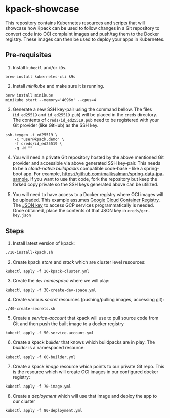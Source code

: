 # kpack-showcase

This repository contains Kubernetes resources and scripts that will showcase how Kpack can be used to follow changes in a Git repository to convert code into OCI complaint images and push/tag them to the Docker registry. These  images can then be used to deploy your apps in Kubernetes.

## Pre-requisites

1. Install `kubectl` and/or `k9s`.

```
brew install kubernetes-cli k9s
```

2. Install *minikube* and make sure it is running.

```
berw install minikube
minikube start --memory='4096m' --cpus=4
```

3. Generate a new SSH key-pair using the command bellow. The files (`id_ed25519` and `id_ed25519.pub`) will be placed in the `creds` directory. The contents of `creds/id_ed25519.pub` need to be registered with your Git provider (like GitHub) as the SSH key.

```
ssh-keygen -t ed25519 \
    -C "user@kpack.demo" \
    -f creds/id_ed25519 \
    -q -N ""
```

4. You will need a private Git repository hosted by the above mentioned Git provider and accessible via above generated SSH key-pair. This needs to be a *cloud-native buildpacks* compatible code-base - like a spring-boot app. For example, https://github.com/maliksalman/spring-data-jpa-sample. If you want to use that code, fork the repository but keep the forked copy private so the SSH keys generated above can be utilized.

6. You will need to have access to a Docker registry where OCI images will be uploaded. This example assumes [Google Cloud Container Registry](https://cloud.google.com/container-registry). The [JSON key](https://cloud.google.com/iam/docs/creating-managing-service-account-keys) to access GCP services programmatically is needed. Once obtained, place the contents of that JSON key in `creds/gcr-key.json`

## Steps

1. Install latest version of kpack:

```
./10-install-kpack.sh
```

2. Create kpack *store* and *stack* which are cluster level resources:

```
kubectl apply -f 20-kpack-cluster.yml
```

3. Create the `dev` *namespace* where we will play:

```
kubectl apply -f 30-create-dev-space.yml
```

4. Create various *secret* resources (pushing/pulling images, accessing git):

```
./40-create-secrets.sh
```

5. Create a *service-account* that kpack will use to pull source code from Git and then push the built image to a docker registry

```
kubectl apply -f 50-service-account.yml
```

6. Create a kpack *builder* that knows which buildpacks are in play. The *builder* is a namespaced resource:

```
kubectl apply -f 60-builder.yml
```

7. Create a kpack *image* resource which points to our private Git repo. This is the resource which will create OCI images in our configured docker registry:

```
kubectl apply -f 70-image.yml
```

8. Create a *deployment* which will use that image and deploy the app to our cluster

```
kubectl apply -f 80-deployment.yml
```

